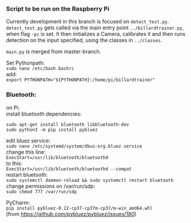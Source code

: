 ### Script to be run on the Raspberry Pi

Currently development in this branch is focused on `detect_test.py`.  
`detect_test.py` gets called via the main entry point `../billardtrainer.py`, when flag `-pc` is set.
It then initializes a Camera, calibrates it and then runs detection on the input specified, using
the classes in `../classes`.

`main.py` is merged from master-branch.

Set Pythonpath:  
`sudo nano /etc/bash.bashrc`  
add:  
`export PYTHONPATH="${PYTHONPATH}:/home/pi/billardtrainer"`

### Bluetooth:

on Pi:  
install bluetooth dependencies:  
```
sudo apt-get install bluetooth libbluetooth-dev
sudo python3 -m pip install pybluez
```
edit bluez service:  
`sudo nano /etc/systemd/system/dbus-org.bluez.service`  
change this line:  
`ExecStart=/usr/lib/bluetooth/bluetoothd`  
to this:  
`ExecStart=/usr/lib/bluetooth/bluetoothd --compat`  
restart bluetooth:  
`sudo systemctl daemon-reload && sudo systemctl restart bluetooth`  
change permissions on /var/run/sdp:  
`sudo chmod 777 /var/run/sdp`  

PyCharm:  
`pip install pybluez-0.22-cp37-cp37m-cp37/m-win_amd64.whl`  
(from https://github.com/pybluez/pybluez/issues/180)
